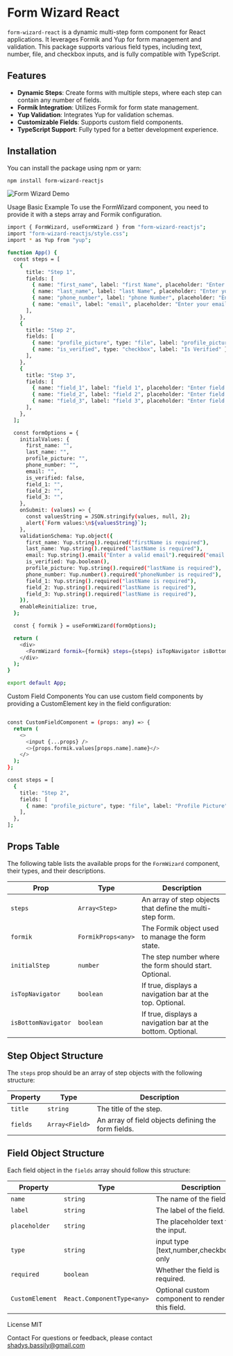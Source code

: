 # Form Wizard React

`form-wizard-react` is a dynamic multi-step form component for React applications. It leverages Formik and Yup for form management and validation. This package supports various field types, including text, number, file, and checkbox inputs, and is fully compatible with TypeScript.

## Features

- **Dynamic Steps**: Create forms with multiple steps, where each step can contain any number of fields.
- **Formik Integration**: Utilizes Formik for form state management.
- **Yup Validation**: Integrates Yup for validation schemas.
- **Customizable Fields**: Supports custom field components.
- **TypeScript Support**: Fully typed for a better development experience.

## Installation

You can install the package using npm or yarn:

```sh
npm install form-wizard-reactjs

```

![Form Wizard Demo](https://drive.google.com/uc?id=1zlFLjhFfskpucvnhlB-DnYGbZowjPER3)

Usage
Basic Example
To use the FormWizard component, you need to provide it with a steps array and Formik configuration.

```sh
import { FormWizard, useFormWizard } from "form-wizard-reactjs";
import "form-wizard-reactjs/style.css";
import * as Yup from "yup";

function App() {
  const steps = [
    {
      title: "Step 1",
      fields: [
        { name: "first_name", label: "first Name", placeholder: "Enter your first Name", type: "text", required: true },
        { name: "last_name", label: "last Name", placeholder: "Enter your last Name", type: "text", required: true },
        { name: "phone_number", label: "phone Number", placeholder: "Enter your phoneNumber", type: "text", required: true },
        { name: "email", label: "email", placeholder: "Enter your email", type: "text", required: true },
      ],
    },
    {
      title: "Step 2",
      fields: [
        { name: "profile_picture", type: "file", label: "profile_picture", required: true },
        { name: "is_verified", type: "checkbox", label: "Is Verified" },
      ],
    },
    {
      title: "Step 3",
      fields: [
        { name: "field_1", label: "field 1", placeholder: "Enter field 1", type: "text" },
        { name: "field_2", label: "field 2", placeholder: "Enter field 2", type: "text" },
        { name: "field_3", label: "field 3", placeholder: "Enter field 3", type: "text" },
      ],
    },
  ];

  const formOptions = {
    initialValues: {
      first_name: "",
      last_name: "",
      profile_picture: "",
      phone_number: "",
      email: "",
      is_verified: false,
      field_1: "",
      field_2: "",
      field_3: "",
    },
    onSubmit: (values) => {
      const valuesString = JSON.stringify(values, null, 2);
      alert(`Form values:\n${valuesString}`);
    },
    validationSchema: Yup.object({
      first_name: Yup.string().required("firstName is required"),
      last_name: Yup.string().required("lastName is required"),
      email: Yup.string().email("Enter a valid email").required("email is required"),
      is_verified: Yup.boolean(),
      profile_picture: Yup.string().required("lastName is required"),
      phone_number: Yup.number().required("phoneNumber is required"),
      field_1: Yup.string().required("lastName is required"),
      field_2: Yup.string().required("lastName is required"),
      field_3: Yup.string().required("lastName is required"),
    }),
    enableReinitialize: true,
  };

  const { formik } = useFormWizard(formOptions);

  return (
    <div>
      <FormWizard formik={formik} steps={steps} isTopNavigator isBottomNavigator />;
    </div>
  );
}

export default App;


```

Custom Field Components
You can use custom field components by providing a CustomElement key in the field configuration:

```sh

const CustomFieldComponent = (props: any) => {
  return (
    <>
      <input {...props} />
      <>{props.formik.values[props.name].name}</>
    </>
  );
};

const steps = [
  {
    title: "Step 2",
    fields: [
      { name: "profile_picture", type: "file", label: "Profile Picture", CustomElement: CustomFieldComponent },
    ],
  },
];
```

## Props Table

The following table lists the available props for the `FormWizard` component, their types, and their descriptions.

| Prop                | Type               | Description                                                 |
| ------------------- | ------------------ | ----------------------------------------------------------- |
| `steps`             | `Array<Step>`      | An array of step objects that define the multi-step form.   |
| `formik`            | `FormikProps<any>` | The Formik object used to manage the form state.            |
| `initialStep`       | `number`           | The step number where the form should start. Optional.      |
| `isTopNavigator`    | `boolean`          | If true, displays a navigation bar at the top. Optional.    |
| `isBottomNavigator` | `boolean`          | If true, displays a navigation bar at the bottom. Optional. |

## Step Object Structure

The `steps` prop should be an array of step objects with the following structure:

| Property | Type           | Description                                         |
| -------- | -------------- | --------------------------------------------------- |
| `title`  | `string`       | The title of the step.                              |
| `fields` | `Array<Field>` | An array of field objects defining the form fields. |

## Field Object Structure

Each field object in the `fields` array should follow this structure:

| Property        | Type                       | Description                                         |
| --------------- | -------------------------- | --------------------------------------------------- |
| `name`          | `string`                   | The name of the field.                              |
| `label`         | `string`                   | The label of the field.                             |
| `placeholder`   | `string`                   | The placeholder text for the input.                 |
| `type`          | `string`                   | input type [text,number,checkbox,file] only         |
| `required`      | `boolean`                  | Whether the field is required.                      |
| `CustomElement` | `React.ComponentType<any>` | Optional custom component to render for this field. |

License
MIT

Contact
For questions or feedback, please contact shadys.bassily@gmail.com
